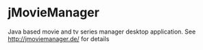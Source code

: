 # jMovieManager
Java based movie and tv series manager desktop application. See http://jmoviemanager.de/ for details
